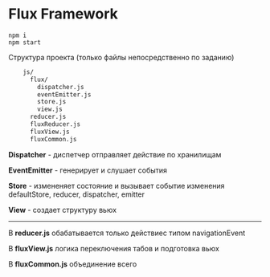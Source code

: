 #  Flux Framework

```shell
npm i
npm start
```
Структура проекта (только файлы непосредственно по заданию)

```bash
    js/
      flux/
        dispatcher.js
        eventEmitter.js
        store.js
        view.js
      reducer.js
      fluxReducer.js
      fluxView.js
      fluxCommon.js
```

**Dispatcher** - диспетчер отправляет действие по хранилищам

**EventEmitter** - генерирует и слушает события

**Store** - измененяет состояние и вызывает событие изменения
  defaultStore,
  reducer,
  dispatcher,
  emitter

**View** - создает структуру вьюх
____________

В **reducer.js** обабатывается только действиес типом navigationEvent

В **fluxView.js** логика переключения табов и подготовка вьюх

В **fluxCommon.js** объединение всего
